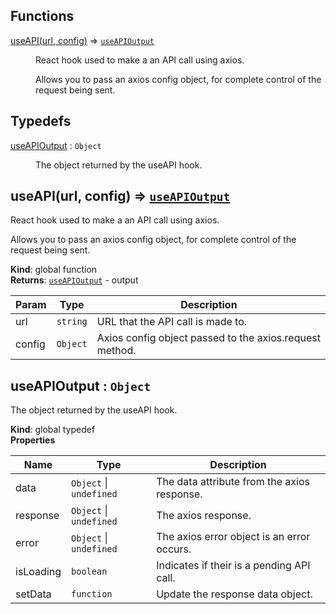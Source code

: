 ## Functions

<dl>
<dt><a href="#useAPI">useAPI(url, config)</a> ⇒ <code><a href="#useAPIOutput">useAPIOutput</a></code></dt>
<dd><p>React hook used to make a an API call using axios.</p>
<p>Allows you to pass an axios config object, for complete control of the request being sent.</p>
</dd>
</dl>

## Typedefs

<dl>
<dt><a href="#useAPIOutput">useAPIOutput</a> : <code>Object</code></dt>
<dd><p>The object returned by the useAPI hook.</p>
</dd>
</dl>

<a name="useAPI"></a>

## useAPI(url, config) ⇒ [<code>useAPIOutput</code>](#useAPIOutput)
React hook used to make a an API call using axios.Allows you to pass an axios config object, for complete control of the request being sent.

**Kind**: global function  
**Returns**: [<code>useAPIOutput</code>](#useAPIOutput) - output  

| Param | Type | Description |
| --- | --- | --- |
| url | <code>string</code> | URL that the API call is made to. |
| config | <code>Object</code> | Axios config object passed to the axios.request method. |

<a name="useAPIOutput"></a>

## useAPIOutput : <code>Object</code>
The object returned by the useAPI hook.

**Kind**: global typedef  
**Properties**

| Name | Type | Description |
| --- | --- | --- |
| data | <code>Object</code> \| <code>undefined</code> | The data attribute from the axios response. |
| response | <code>Object</code> \| <code>undefined</code> | The axios response. |
| error | <code>Object</code> \| <code>undefined</code> | The axios error object is an error occurs. |
| isLoading | <code>boolean</code> | Indicates if their is a pending API call. |
| setData | <code>function</code> | Update the response data object. |

